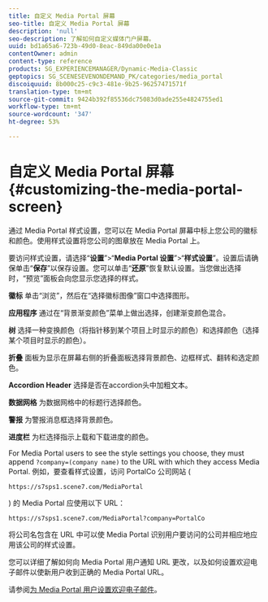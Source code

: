 ```yaml
---
title: 自定义 Media Portal 屏幕
seo-title: 自定义 Media Portal 屏幕
description: 'null'
seo-description: 了解如何自定义媒体门户屏幕。
uuid: bd1a65a6-723b-49d0-8eac-849da00e0e1a
contentOwner: admin
content-type: reference
products: SG_EXPERIENCEMANAGER/Dynamic-Media-Classic
geptopics: SG_SCENESEVENONDEMAND_PK/categories/media_portal
discoiquuid: 8b000c25-c9c3-481e-9b25-96257471571f
translation-type: tm+mt
source-git-commit: 9424b392f85536dc75083d0ade255e4824755ed1
workflow-type: tm+mt
source-wordcount: '347'
ht-degree: 53%

---
```



# 自定义 Media Portal 屏幕{#customizing-the-media-portal-screen}

通过 Media Portal 样式设置，您可以在 Media Portal 屏幕中标上您公司的徽标和颜色。使用样式设置将您公司的图章放在 Media Portal 上。

要访问样式设置，请选择“**设置**”>“**Media Portal 设置**”>“**样式设置**”。设置后请确保单击“**保存**”以保存设置。您可以单击“**还原**”恢复默认设置。当您做出选择时，“预览”面板会向您显示您选择的样式。

**徽标** 单击“浏览”，然后在“选择徽标图像”窗口中选择图形。

**应用程序** 通过在“背景渐变颜色”菜单上做出选择，创建渐变颜色混合。

**树** 选择一种变换颜色（将指针移到某个项目上时显示的颜色）和选择颜色（选择某个项目时显示的颜色）。

**折叠** 面板为显示在屏幕右侧的折叠面板选择背景颜色、边框样式、翻转和选定颜色。

**Accordion Header** 选择是否在accordion头中加粗文本。

**数据网格** 为数据网格中的标题行选择颜色。

**警报** 为警报消息框选择背景颜色。

**进度栏** 为栏选择指示上载和下载进度的颜色。

For Media Portal users to see the style settings you choose, they must append `?company=(company name)` to the URL with which they access Media Portal. 例如，要查看样式设置，访问 PortalCo 公司网站 (

`https://s7sps1.scene7.com/MediaPortal`

) 的 Media Portal 应使用以下 URL：

`https://s7sps1.scene7.com/MediaPortal?company=PortalCo`

将公司名包含在 URL 中可以使 Media Portal 识别用户要访问的公司并相应地应用该公司的样式设置。

您可以详细了解如何向 Media Portal 用户通知 URL 更改，以及如何设置欢迎电子邮件以使新用户收到正确的 Media Portal URL。

请参阅[为 Media Portal 用户设置欢迎电子邮件](adding-media-portal-users.md#setting_up_the_welcome_e_mail_message_for_media_portal_users)。
